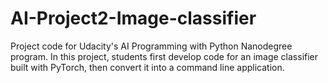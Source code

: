 # AI-Project2-Image-classifier
Project code for Udacity's AI Programming with Python Nanodegree program. In this project, students first develop code for an image classifier built with PyTorch, then convert it into a command line application.
